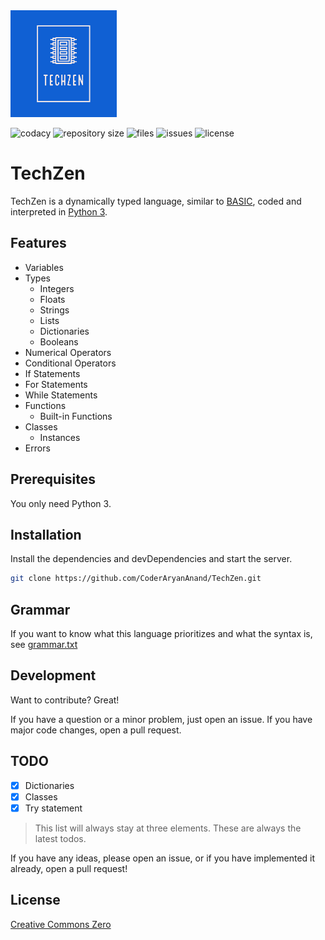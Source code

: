 <img alt="TechZen Logo" height="171" src="./images_for_github/TechZenLogo.png" title="TechZen Logo"/>

![codacy](https://img.shields.io/codacy/grade/f87f19a6d07146f2b6a37c0a284af5b4)
![repository size](https://img.shields.io/github/repo-size/CoderAryanAnand/TechZen)
![files](https://img.shields.io/github/directory-file-count/CoderAryanAnand/TechZen)
![issues](https://img.shields.io/github/issues/CoderAryanAnand/TechZen)
![license](https://img.shields.io/github/license/CoderAryanAnand/TechZen)


# TechZen
TechZen is a dynamically typed language, similar to [BASIC](https://en.wikipedia.org/wiki/BASIC), coded and interpreted in [Python 3](https://www.python.org).

## Features

- Variables
- Types
  - Integers
  - Floats
  - Strings
  - Lists
  - Dictionaries
  - Booleans
- Numerical Operators
- Conditional Operators
- If Statements
- For Statements
- While Statements
- Functions
  - Built-in Functions
- Classes
  - Instances
- Errors

## Prerequisites

You only need Python 3.

## Installation

Install the dependencies and devDependencies and start the server.

```sh
git clone https://github.com/CoderAryanAnand/TechZen.git
```

## Grammar
If you want to know what this language prioritizes and what the syntax is, see [grammar.txt](grammar.txt)

## Development

Want to contribute? Great!

If you have a question or a minor problem, just open an issue. If you have major code changes, open a pull request.

## TODO

- [x] Dictionaries
- [x] Classes
- [x] Try statement

>This list will always stay at three elements. These are always the latest todos.

If you have any ideas, please open an issue, or if you have implemented it already, open a pull request!

## License

[Creative Commons Zero](https://creativecommons.org/publicdomain/zero/1.0/)
